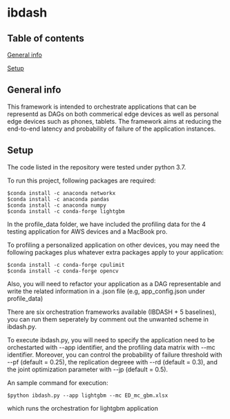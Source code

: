 # ibdash
## Table of contents
[General info](#general-info)

[Setup](#setup)

## General info
This framework is intended to orchestrate applications that can be representd as DAGs on both commerical edge devices as well as personal edge devices such as phones, tablets. The framework aims at reducing the end-to-end latency and probability of failure of the application instances.

## Setup
The code listed in the repository were tested under python 3.7.

To run this project, following packages are required:
```
$conda install -c anaconda networkx
$conda install -c anaconda pandas
$conda install -c anaconda numpy
$conda install -c conda-forge lightgbm
```
In the profile_data folder, we have included the profiling data for the 4 testing application for AWS devices and a MacBook pro.

To profiling a personalized application on other devices, you may need the following packages plus whatever extra packages apply to your application:
```
$conda install -c conda-forge cpulimit
$conda install -c conda-forge opencv
```
Also, you will need to refactor your application as a DAG representable and write the related information in a .json file (e.g, app_config.json under profile_data)

There are six orchestration frameworks available (IBDASH + 5 baselines), you can run them seperately by comment out the unwanted scheme in ibdash.py. 

To execute ibdash.py, you will need to specify the application need to be orchestarted with --app identifier, and the profiling data matrix with --mc identifier. Moreover, you can control the probability of failure threshold with --pf (default = 0.25), the replication degreee with --rd (default = 0.3), and the joint optimization parameter with --jp (default = 0.5).

An sample command for execution: 
```
$python ibdash.py --app lightgbm --mc ED_mc_gbm.xlsx 
```
which runs the orchestration for lightgbm application



